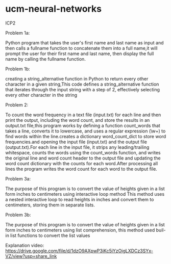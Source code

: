 # ucm-neural-networks
ICP2

Problem 1a:

Python program that takes the user's first name and last name as input and then calls a fullname function to concatenate them into a full name,it will prompt the user for their first name and last name, then display the full name by calling the fullname function.

Problem 1b:

creating a string_alternative function in Python to return every other character in a given string,This code defines a string_alternative function that iterates through the input string with a step of 2, effectively selecting every other character in the string

Problem 2:

To count the word frequency in a text file (input.txt) for each line and then print the output, including the word count, and store the results in an output.txt file,this program works by defining a function count_words that takes a line, converts it to lowercase, and uses a regular expression (\w+) to find words within the line.creates a dictionary word_count_dict to store word frequencies.and opening the input file (input.txt) and the output file (output.txt).For each line in the input file, it strips any leading/trailing whitespace, counts the words using the count_words function, and writes the original line and word count header to the output file and updating the word count dictionary with the counts for each word.After processing all lines the program writes the word count for each word to the output file.

Problem 3a:

The purpose of this program is to convert the value of heights given in a list form inches to centimeters using interactive loop method
This method uses a nested interactive loop to read heights in inches and convert them to centimeters, storing them in separate lists.

Problem 3b:

The purpose of this program is to convert the value of heights given in a list form inches to centimeters using list comprehension, this method used buil-in list functions to convert the list values

Explanation video: https://drive.google.com/file/d/1dzO9AXpwP3iKc5iYzOigLXDCz3SYx-VZ/view?usp=share_link
